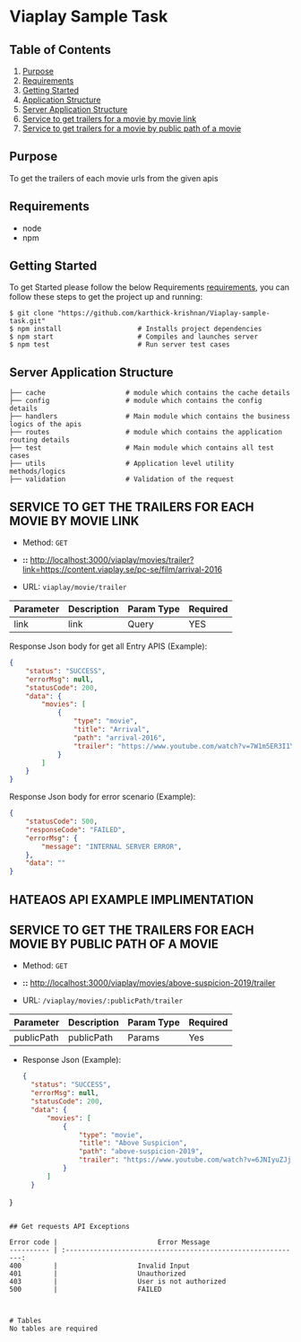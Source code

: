 # Viaplay Sample Task

## Table of Contents

1. [Purpose](#purpose)
2. [Requirements](#requirements)
3. [Getting Started](#getting-started)
4. [Application Structure](#application-structure)
5. [Server Application Structure](#server-application-structure)
6. [Service to get trailers for a movie by movie link](#service-get-trailer-movie-apis)
7. [Service to get trailers for a movie by public path of a movie](#service-get-trailer-movie-apis)


## Purpose

To get the trailers of each movie urls from the given apis

## Requirements

- node
- npm

## Getting Started

To get Started please follow the below Requirements
[requirements](#requirements), you can follow these steps to get the project up and running:

```window
$ git clone "https://github.com/karthick-krishnan/Viaplay-sample-task.git"
$ npm install                   # Installs project dependencies
$ npm start                     # Compiles and launches server
$ npm test                      # Run server test cases
```
## Server Application Structure
```
├── cache                    # module which contains the cache details
├── config                   # module which contains the config details
├── handlers                 # Main module which contains the business logics of the apis
├── routes                   # module which contains the application routing details
├── test                     # Main module which contains all test cases
├── utils                    # Application level utility methods/logics
├── validation               # Validation of the request
```


## SERVICE TO GET THE TRAILERS FOR EACH MOVIE BY MOVIE LINK

- Method: `GET`

- **::** <http://localhost:3000/viaplay/movies/trailer?link=https://content.viaplay.se/pc-se/film/arrival-2016>

- URL: `viaplay/movie/trailer`


| Parameter  | Description             | Param Type| Required  |
|------------|-------------------------|-----------|-----------|
| link       | link                    | Query     |  YES      |

Response Json body for get all Entry APIS (Example):

```json
{
    "status": "SUCCESS",
    "errorMsg": null,
    "statusCode": 200,
    "data": {
        "movies": [
            {
                "type": "movie",
                "title": "Arrival",
                "path": "arrival-2016",
                "trailer": "https://www.youtube.com/watch?v=7W1m5ER3I1Y"
            }
        ]
    }
}

```
Response Json body for error scenario (Example):

```json
{
    "statusCode": 500,
    "responseCode": "FAILED",
    "errorMsg": {
        "message": "INTERNAL SERVER ERROR",
    },
    "data": ""
}
```

## HATEAOS API EXAMPLE IMPLIMENTATION

## SERVICE TO GET THE TRAILERS FOR EACH MOVIE BY PUBLIC PATH OF A MOVIE

- Method: `GET`

- **::** <http://localhost:3000/viaplay/movies/above-suspicion-2019/trailer>

- URL: `/viaplay/movies/:publicPath/trailer`

| Parameter  | Description             | Param Type| Required  |
|------------|-------------------------|-----------|-----------|
| publicPath | publicPath              | Params    |  Yes      |

- Response Json (Example):

  ```json
  {
    "status": "SUCCESS",
    "errorMsg": null,
    "statusCode": 200,
    "data": {
        "movies": [
            {
                "type": "movie",
                "title": "Above Suspicion",
                "path": "above-suspicion-2019",
                "trailer": "https://www.youtube.com/watch?v=6JNIyuZJjdQ"
            }
        ]
    }
}

  ```

## Get requests API Exceptions

Error code |                         Error Message
---------- | :-----------------------------------------------------------:
400        |                    Invalid Input
401        |                    Unauthorized
403        |                    User is not authorized 
500        |                    FAILED



# Tables
No tables are required